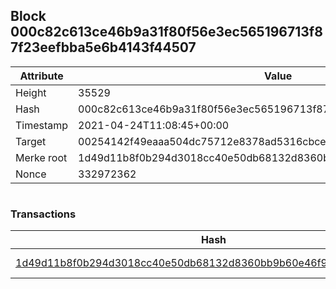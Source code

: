 ## Block 000c82c613ce46b9a31f80f56e3ec565196713f87f23eefbba5e6b4143f44507

Attribute | Value
--- | ---
Height | 35529
Hash | 000c82c613ce46b9a31f80f56e3ec565196713f87f23eefbba5e6b4143f44507
Timestamp | 2021-04-24T11:08:45+00:00
Target | 00254142f49eaaa504dc75712e8378ad5316cbcead634704b3734b6271167cc4
Merke root | 1d49d11b8f0b294d3018cc40e50db68132d8360bb9b60e46f975ce8503cdd4fd
Nonce | 332972362

```

```

### Transactions

Hash | Amount
--- | ---
[1d49d11b8f0b294d3018cc40e50db68132d8360bb9b60e46f975ce8503cdd4fd](1d49d11b8f0b294d3018cc40e50db68132d8360bb9b60e46f975ce8503cdd4fd.md) | 10.00000000 SKEPTI 
